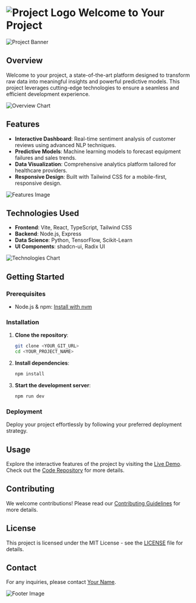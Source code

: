 # ![Project Logo](https://via.placeholder.com/150) Welcome to Your Project

![Project Banner](https://via.placeholder.com/800x200)

## Overview

Welcome to your project, a state-of-the-art platform designed to transform raw data into meaningful insights and powerful predictive models. This project leverages cutting-edge technologies to ensure a seamless and efficient development experience.

![Overview Chart](https://via.placeholder.com/600x300)

## Features

- **Interactive Dashboard**: Real-time sentiment analysis of customer reviews using advanced NLP techniques.
- **Predictive Models**: Machine learning models to forecast equipment failures and sales trends.
- **Data Visualization**: Comprehensive analytics platform tailored for healthcare providers.
- **Responsive Design**: Built with Tailwind CSS for a mobile-first, responsive design.

![Features Image](https://via.placeholder.com/600x400)

## Technologies Used

- **Frontend**: Vite, React, TypeScript, Tailwind CSS
- **Backend**: Node.js, Express
- **Data Science**: Python, TensorFlow, Scikit-Learn
- **UI Components**: shadcn-ui, Radix UI

![Technologies Chart](https://via.placeholder.com/600x300)

## Getting Started

### Prerequisites

- Node.js & npm: [Install with nvm](https://github.com/nvm-sh/nvm#installing-and-updating)

### Installation

1. **Clone the repository**:
   ```sh
   git clone <YOUR_GIT_URL>
   cd <YOUR_PROJECT_NAME>
   ```

2. **Install dependencies**:
   ```sh
   npm install
   ```

3. **Start the development server**:
   ```sh
   npm run dev
   ```

### Deployment

Deploy your project effortlessly by following your preferred deployment strategy.

## Usage

Explore the interactive features of the project by visiting the [Live Demo](https://example.com/demo1). Check out the [Code Repository](https://github.com/yourusername/customer-segmentation) for more details.

## Contributing

We welcome contributions! Please read our [Contributing Guidelines](CONTRIBUTING.md) for more details.

## License

This project is licensed under the MIT License - see the [LICENSE](LICENSE) file for details.

## Contact

For any inquiries, please contact [Your Name](mailto:your.email@example.com).

![Footer Image](https://via.placeholder.com/800x100)
